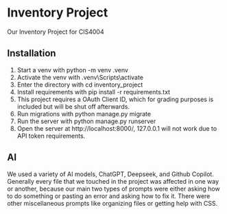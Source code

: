 # Inventory Project
Our Inventory Project for CIS4004

## Installation
1. Start a venv with python -m venv .venv
1. Activate the venv with .venv\Scripts\activate
1. Enter the directory with cd inventory_project
1. Install requirements with pip install -r requirements.txt
1. This project requires a OAuth Client ID, which for grading purposes is included but will be shut off afterwards.
1. Run migrations with python manage.py migrate
1. Run the server with python manage.py runserver
1. Open the server at http://localhost:8000/, 127.0.0.1 will not work due to API token requirements.

## AI
We used a variety of AI models, ChatGPT, Deepseek, and Github Copilot. Generally every file that we touched in the project was affected in one way or another, because our main two types of prompts were either asking how to do something or pasting an error and asking how to fix it. There were other miscellaneous prompts like organizing files or getting help with CSS.